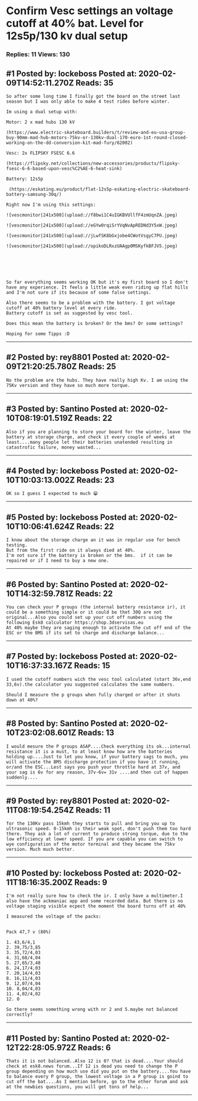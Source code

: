 # Confirm Vesc settings an voltage cutoff at 40% bat. Level for 12s5p/130 kv dual setup

### Replies: 11 Views: 130

## \#1 Posted by: lockeboss Posted at: 2020-02-09T14:52:11.270Z Reads: 35

```
So after some long time I finally got the board on the street last season but I was only able to make 4 test rides before winter.

Im using a dual setup with:

Motor: 2 x mad hubs 130 kV 

(https://www.electric-skateboard.builders/t/review-and-eu-usa-group-buy-90mm-mad-hub-motors-75kv-or-130kv-dual-170-euro-1st-round-closed-working-on-the-dd-conversion-kit-mad-fury/62002)

Vesc: 2x FLIPSKY FSESC 6.6 

(https://flipsky.net/collections/new-accessories/products/flipsky-fsesc-6-6-based-upon-vesc%C2%AE-6-heat-sink)

Battery: 12s5p

 (https://eskating.eu/product/flat-12s5p-eskating-electric-skateboard-battery-samsung-30q/)

Right now I'm using this settings:

![vescmonitor|241x500](upload://f8bwi1C4uIGKBVUllfF4zmUqnZA.jpeg) 

![vescmonitor|241x500](upload://eGYw0rqiSrYVqNvApREDNd3Y5xW.jpeg) 

![vescmonitor|241x500](upload://jLwfSK8bGxjobe4CWotVsgyC7PU.jpeg) 

![vescmonitor|241x500](upload://opikoDLRxzUAAgp0MSKyfkBFJV5.jpeg) 






So far everything seems working OK but it's my first board so I don't have any experience. It feels a little weak even riding up flat hills and I'm not sure if its because of some false settings.

Also there seems to be a problem with the battery. I got voltage cutoff at 40% battery level at every ride.
Battery cutoff is set as suggested by vesc tool.

Does this mean the battery is broken? Or the bms? Or some settings?

Hoping for some Tipps :D
```

---
## \#2 Posted by: rey8801 Posted at: 2020-02-09T21:20:25.780Z Reads: 25

```
No the problem are the hubs. They have really high Kv. I am using the 75Kv version and they have so much more torque.
```

---
## \#3 Posted by: Santino Posted at: 2020-02-10T08:19:01.519Z Reads: 22

```
Also if you are planning to store your board for the winter, leave the battery at storage charge, and check it every couple of weeks at least....many people let their batteries unatended resulting in catastrofic failure, money wasted...
```

---
## \#4 Posted by: lockeboss Posted at: 2020-02-10T10:03:13.002Z Reads: 23

```
OK so I guess I expected to much 😁
```

---
## \#5 Posted by: lockeboss Posted at: 2020-02-10T10:06:41.624Z Reads: 22

```
I know about the storage charge an it was in regular use for bench testing.
But from the first ride on it always died at 40%.
I'm not sure if the battery is broken or the bms.  if it can be repaired or if I need to buy a new one.
```

---
## \#6 Posted by: Santino Posted at: 2020-02-10T14:32:59.781Z Reads: 22

```
You can check your P groups (the internal battery resistance ir), it could be a something simple or it could be thet 30Q are not original...Also you could set up your cut off numbers using the following Esk8 calculator https://shop.3dservisas.eu
At 40% maybe they are saging enough to activate the cut off end of the ESC or the BMS if its set to charge and discharge balance...
```

---
## \#7 Posted by: lockeboss Posted at: 2020-02-10T16:37:33.167Z Reads: 15

```
I used the cutoff numbers wich the vesc tool calculated (start 36v,end 33,6v).the calculator you suggested calculates the same numbers.

Should I measure the p groups when fully charged or after it shuts down at 40%?
```

---
## \#8 Posted by: Santino Posted at: 2020-02-10T23:02:08.601Z Reads: 13

```
I would mesure the P groups ASAP....Check everything its ok...internal resistance it is a must, to at least know how are the batteries holding up....Just to let you know, if your battery sags to much, you will activate the BMS discharge protection if you have it running, or/and the ESC...Lest says you push your throttle hard at 37v, and your sag is 6v for any reason, 37v-6v= 31v ....and then cut of happen suddenly....
```

---
## \#9 Posted by: rey8801 Posted at: 2020-02-11T08:19:54.254Z Reads: 11

```
for the 130Kv pass 15kmh they starts to pull and bring you up to ultrasonic speed. 0-15kmh is their weak spot, don't push them too hard there. They ask a lot of current to produce strong torque, due to the low efficiency at lower speed. If you are capable you can switch to wye configuration of the motor terminal and they became the 75kv version. Much much better.
```

---
## \#10 Posted by: lockeboss Posted at: 2020-02-11T18:16:35.200Z Reads: 9

```
I'm not really sure how to check the ir. I only have a multimeter.I also have the ackmaniac app and some recorded data. But there is no voltage staging visible ecpect the moment the board turns off at 40%

I measured the voltage of the packs:


Pack 47,7 v (80%)

1. 43,6/4,1
2. 39,75/3,85
3. 35,72/4,03
4. 31,68/4,04
5. 27,65/3,48
6. 24,17/4,03
7. 20,14/4,03
8. 16,11/4,03
9. 12,07/4,04
10. 8,04/4,03
11. 4,02/4,02
12. 0

So there seems something wrong with nr 2 and 5.maybe not balanced correctly?
```

---
## \#11 Posted by: Santino Posted at: 2020-02-12T22:28:05.972Z Reads: 6

```
Thats it is not balanced..Also 12 is 0? that is dead....Your should check at esk8.news forum...If 12 is dead you need to change the P group depending on how much use did you put on the battery....You have to balance every P group, the lowest voltage in a P group is goind to cut off the bat....As I mention before, go to the other forum and ask at the newbies questions, you will get tons of help...
```

---
